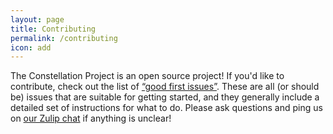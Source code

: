 ```yaml
---
layout: page
title: Contributing
permalink: /contributing
icon: add
---
```


The Constellation Project is an open source project! If you'd like to contribute, check out the list of [“good first issues”](https://github.com/search?q=is%3Aissue+org%3Aconstellation-rs+is%3Aopen+label%3A%22good+first+issue%22). These are all (or should be) issues that are suitable for getting started, and they generally include a detailed set of instructions for what to do. Please ask questions and ping us on [our Zulip chat](https://constellation.zulipchat.com) if anything is unclear!
